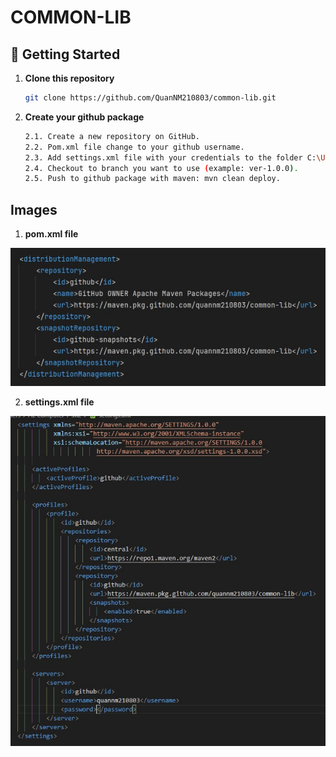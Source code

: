 # COMMON-LIB

## 🚀 Getting Started

1. **Clone this repository**

   ```bash
   git clone https://github.com/QuanNM210803/common-lib.git
   ```

2. **Create your github package**

   ```bash
   2.1. Create a new repository on GitHub.  
   2.2. Pom.xml file change to your github username.
   2.3. Add settings.xml file with your credentials to the folder C:\Users\YOUR-DEVICE\.m2.
   2.4. Checkout to branch you want to use (example: ver-1.0.0).
   2.5. Push to github package with maven: mvn clean deploy.
   ```

## Images
1. **pom.xml file**

![](./asset/pom-config.jpg)  

2. **settings.xml file** 

![](./asset/settings.jpg)